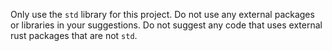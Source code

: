 Only use the `std` library for this project. Do not use any external packages or libraries in your suggestions. Do not suggest any code that uses external rust packages that are not `std`.